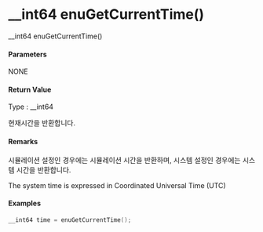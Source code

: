 # \_\_int64 enuGetCurrentTime\(\)

\_\_int64 enuGetCurrentTime\(\)

#### Parameters

NONE

#### Return Value

Type : \_\_int64

현재시간을 반환합니다.

#### Remarks

시뮬레이션 설정인 경우에는 시뮬레이션 시간을 반환하며, 시스템 설정인 경우에는 시스템 시간을 반환합니다.

The system time is expressed in Coordinated Universal Time \(UTC\)

#### Examples

```cpp
__int64 time = enuGetCurrentTime();
```



